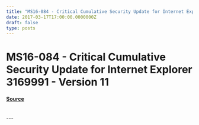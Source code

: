 ```yaml
---
title: "MS16-084 - Critical Cumulative Security Update for Internet Explorer 3169991 - Version 11"
date: 2017-03-17T17:00:00.0000000Z
draft: false
type: posts
---
```

# MS16-084 - Critical Cumulative Security Update for Internet Explorer 3169991 - Version 11









#### [Source](https://technet.microsoft.com/en-us/library/security/MS16-084)

<br/>
---
